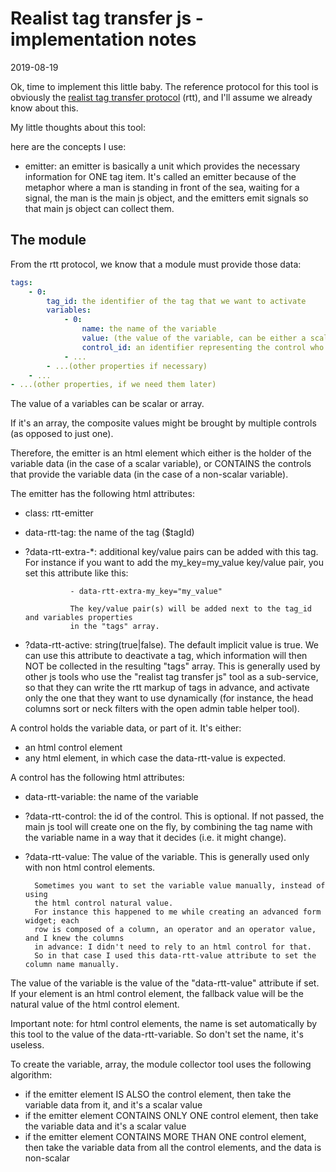 Realist tag transfer js - implementation notes
=======================
2019-08-19


Ok, time to implement this little baby.
The reference protocol for this tool is obviously 
the [realist tag transfer protocol](https://github.com/lingtalfi/Light_Realist/blob/master/doc/pages/realist-tag-transfer-protocol.md) (rtt),
and I'll assume we already know about this.




My little thoughts about this tool:


here are the concepts I use:


- emitter: an emitter is basically a unit which provides the necessary information for ONE tag item.
    It's called an emitter because of the metaphor where a man is standing in front of the sea,
    waiting for a signal, the man is the main js object, and the emitters emit signals so that main js object
    can collect them. 




The module
--------------

From the rtt protocol, we know that a module must provide those data:


```yaml
tags:
    - 0: 
        tag_id: the identifier of the tag that we want to activate 
        variables:
            - 0:
                name: the name of the variable
                value: (the value of the variable, can be either a scalar or a non scalar)
                control_id: an identifier representing the control who provided this variable
            - ...
        - ...(other properties if necessary)
    - ...
- ...(other properties, if we need them later)
```


The value of a variables can be scalar or array.

If it's an array, the composite values might be brought by multiple controls (as opposed to just one).

Therefore, the emitter is an html element which either is the holder of the variable data (in the
case of a scalar variable), or CONTAINS the controls that provide the variable data (in the case 
of a non-scalar variable).


The emitter has the following html attributes:

- class: rtt-emitter
- data-rtt-tag: the name of the tag ($tagId)
- ?data-rtt-extra-*: additional key/value pairs can be added with this tag.
                For instance if you want to add the my_key=my_value key/value pair,
                you set this attribute like this:
                
                - data-rtt-extra-my_key="my_value"
                
                The key/value pair(s) will be added next to the tag_id and variables properties
                in the "tags" array.
- ?data-rtt-active: string(true|false). The default implicit value is true.
            We can use this attribute to deactivate a tag, which information will then NOT be collected in
            the resulting "tags" array.
            This is generally used by other js tools who use the "realist tag transfer js" tool as a sub-service,
            so that they can write the rtt markup of tags in advance, and activate only the one that they
            want to use dynamically (for instance, the head columns sort or neck filters 
            with the open admin table helper tool).                 
                
                


A control holds the variable data, or part of it. It's either:

- an html control element 
- any html element, in which case the data-rtt-value is expected.


A control has the following html attributes:

- data-rtt-variable: the name of the variable 
- ?data-rtt-control: the id of the control. This is optional.
        If not passed, the main js tool will create one on the fly, by combining the 
        tag name with the variable name in a way that it decides (i.e. it might change).

- ?data-rtt-value: The value of the variable.
        This is generally used only with non html control elements. 
        
        Sometimes you want to set the variable value manually, instead of using
        the html control natural value.
        For instance this happened to me while creating an advanced form widget; each
        row is composed of a column, an operator and an operator value, and I knew the columns
        in advance: I didn't need to rely to an html control for that.
        So in that case I used this data-rtt-value attribute to set the column name manually.
        
        

The value of the variable is the value of the "data-rtt-value" attribute if set.
If your element is an html control element, the fallback value will be the 
natural value of the html control element.

Important note: for html control elements, the name is set automatically by this tool to the
value of the data-rtt-variable. So don't set the name, it's useless.









To create the variable, array, the module collector tool uses the following algorithm:

- if the emitter element IS ALSO the control element, then take the variable data from it, and it's a scalar value
- if the emitter element CONTAINS ONLY ONE control element, then take the variable data and it's a scalar value
- if the emitter element CONTAINS MORE THAN ONE control element, then take the variable data from all the control elements, and the data is non-scalar



 